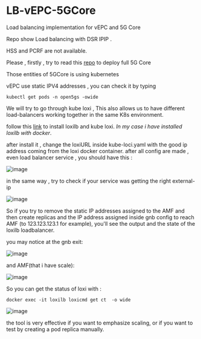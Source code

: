 # LB-vEPC-5GCore
Load balancing implementation for vEPC and 5G Core

Repo show Load balancing with DSR IPIP .

HSS and PCRF are not available.

Please , firstly , try to read this [repo](https://bitbucket.org/infinitydon/opensource-5g-core-service-mesh/src/main/) to deploy full 5G Core

Those entities of 5GCore is using kubernetes

vEPC use static IPV4 addresses , you can check it by typing 

```
kubectl get pods -n open5gs -owide
```
We will try to go through kube loxi , This also allows us to have different load-balancers working together in the same K8s environment.

follow this [link](https://github.com/loxilb-io/kube-loxilb) to install loxilb and kube loxi.
*In my case i have installed loxilb with docker*.

after install it , change the loxiURL inside kube-loci.yaml with the good ip address coming from  the loxi docker container.
after all config are made , even load balancer service , you should have this :

![image](https://github.com/kouamdo/LB-vEPC-5GCore/assets/39982727/b862bb66-8230-4752-b85c-14f097b40308)

in the same way , try to check if your service was getting the right external-ip 

![image](https://github.com/kouamdo/LB-vEPC-5GCore/assets/39982727/fab7a0f2-ebfc-4c82-a77c-19dc6d37a09a)

So if you try to remove the static IP addresses assigned to the AMF and then create replicas and the IP address assigned inside gnb config to reach AMF (to 123.123.123.1 for example), you'll see the output and the state of the loxilb loadbalancer.

you may notice at the gnb exit:

![image](https://github.com/kouamdo/LB-vEPC-5GCore/assets/39982727/15dc8e1f-0d66-4b46-bfa7-32395f882179)

and AMF(that i have scale):

![image](https://github.com/kouamdo/LB-vEPC-5GCore/assets/39982727/d62b5a86-b5dd-47be-8554-a13d300a65aa)

So you can get the status of loxi with : 

```
docker exec -it loxilb loxicmd get ct  -o wide
```
![image](https://github.com/kouamdo/LB-vEPC-5GCore/assets/39982727/fc1d64af-eea7-4035-9e39-18b79e0d8d23)

the tool is very effective if you want to emphasize scaling, or if you want to test by creating a pod replica manually.
